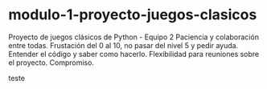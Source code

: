 # modulo-1-proyecto-juegos-clasicos
Proyecto de juegos clásicos de Python - Equipo 2
Paciencia y colaboración entre todas.
Frustación del 0 al 10, no pasar del nivel 5 y pedir ayuda.
Entender el código y saber como hacerlo.
Flexibilidad para reuniones sobre el proyecto.
Compromiso.

teste 